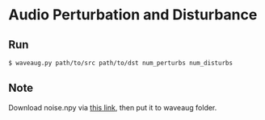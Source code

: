 # Audio Perturbation and Disturbance

## Run
```sh
$ waveaug.py path/to/src path/to/dst num_perturbs num_disturbs
```

## Note
Download noise.npy via [this link](https://drive.google.com/file/d/11BkVEnKjrSHz33ov3uKHrItz0FzhqbzK/view?usp=sharing), then put it to waveaug folder.
